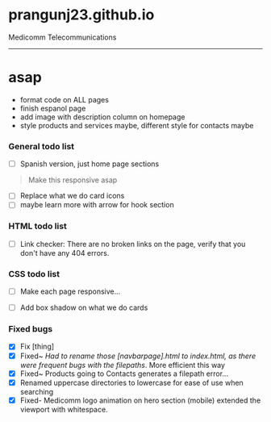 # prangunj23.github.io
Medicomm Telecommunications

---
# asap
- format code on ALL pages
- finish espanol page
- add image with description column on homepage
- style products and services maybe, different style for contacts maybe

### General todo list

- [ ] Spanish version, just home page sections
> Make this responsive asap
- [ ] Replace what we do card icons
- [ ] maybe learn more with arrow for hook section

### HTML todo list

- [ ] Link checker: There are no broken links on the page, verify that you don't have any 404 errors.

### CSS todo list
- [ ] Make each page responsive...
- [ ] Add box shadow on what we do cards


### Fixed bugs
- [x] Fix [thing]
- [x] Fixed~ <i>Had to rename those [navbarpage].html to index.html, as there were frequent bugs with the filepaths</i>. More efficient this way
- [x] Fixed~ Products going to Contacts generates a filepath error...
- [x] Renamed uppercase directories to lowercase for ease of use when searching
- [x] Fixed- Medicomm logo animation on hero section (mobile) extended the viewport with whitespace.
